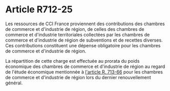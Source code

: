 # Article R712-25

<p>Les ressources de CCI France proviennent des contributions des chambres de commerce et d'industrie de région, de celles des chambres de commerce et d'industrie territoriales collectées par les chambres de commerce et d'industrie de région de subventions et de recettes diverses. Ces contributions constituent une dépense obligatoire pour les chambres de commerce et d'industrie de région. </p><p>La répartition de cette charge est effectuée au prorata du poids économique des chambres de commerce et d'industrie de région au regard de l'étude économique mentionnée à <a href='/affichCodeArticle.do?cidTexte=LEGITEXT000005634379&idArticle=LEGIARTI000030610444&dateTexte=&categorieLien=id' title='Code de commerce - art. R713-66 (M)'>l'article R. 713-66</a> pour les chambres de commerce et d'industrie de région lors du dernier renouvellement général.</p>